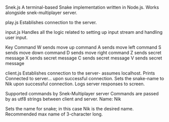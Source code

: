 Snek.js
A terminal-based Snake implementation written in Node.js. Works alongside snek-multiplayer server. 

play.js
Establishes connection to the server.

input.js
Handles all the logic related to setting up input stream and handling user input.

Key	Command
W	sends move up command
A	sends move left command
S	sends move down command
D	sends move right command
Z	sends secret message
X	sends secret message
C	sends secret message
V	sends secret message

client.js
Establishes connection to the server- assumes localhost. Prints Connected to server... upon successful connection. Sets the snake-name to Nik upon successful connection. Logs server responses to screen.

Supported commands by Snek-Multiplayer server
Commands are passed by as utf8 strings between client and server. Name: Nik

Sets the name for snake; in this case Nik is the desired name.
Recommended max name of 3-character long.